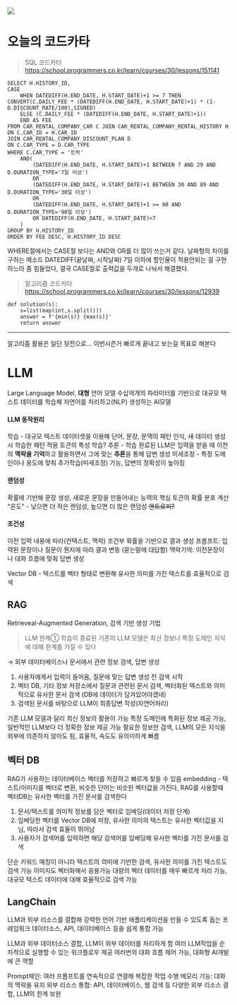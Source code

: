 ![](tilThumb.webp)
---
# 오늘의 코드카타
> SQL 코드카타
https://school.programmers.co.kr/learn/courses/30/lessons/151141
```
SELECT H.HISTORY_ID,
CASE 
    WHEN DATEDIFF(H.END_DATE, H.START_DATE)+1 >= 7 THEN CONVERT(C.DAILY_FEE * (DATEDIFF(H.END_DATE, H.START_DATE)+1) * (1-D.DISCOUNT_RATE/100),SIGNED)
    ELSE (C.DAILY_FEE * (DATEDIFF(H.END_DATE, H.START_DATE)+1))
    END AS FEE
FROM CAR_RENTAL_COMPANY_CAR C JOIN CAR_RENTAL_COMPANY_RENTAL_HISTORY H
ON C.CAR_ID = H.CAR_ID
JOIN CAR_RENTAL_COMPANY_DISCOUNT_PLAN D
ON C.CAR_TYPE = D.CAR_TYPE
WHERE C.CAR_TYPE = '트럭'
    AND(
        (DATEDIFF(H.END_DATE, H.START_DATE)+1 BETWEEN 7 AND 29 AND D.DURATION_TYPE='7일 이상')
        OR 
        (DATEDIFF(H.END_DATE, H.START_DATE)+1 BETWEEN 30 AND 89 AND D.DURATION_TYPE='30일 이상')
        OR 
        (DATEDIFF(H.END_DATE, H.START_DATE)+1 >= 90 AND D.DURATION_TYPE='90일 이상')
        OR DATEDIFF(H.END_DATE, H.START_DATE)<7
    )
GROUP BY H.HISTORY_ID
ORDER BY FEE DESC, H.HISTORY_ID DESC 
```
WHERE절에서는 CASE절 보다는 AND와 OR를 더 많이 쓰는거 같다. 
날짜형의 차이를 구하는 메소드 DATEDIFF(끝날짜, 시작날짜)
7일 이하에 할인율이 적용안되는 걸 구현하느라 좀 힘들었다, 결국 CASE절로 출력값을 두개로 나눠서 해결했다. 

> 알고리즘 코드카타
https://school.programmers.co.kr/learn/courses/30/lessons/12939
```
def solution(s):
    s=list(map(int,s.split()))
    answer = f'{min(s)} {max(s)}'
    return answer
```

---
알고리즘 활용은 일단 뒷전으로... 이번시즌거 빠르게 끝내고 보는걸 목표로 해본다

# LLM
Large Language Model, **대형** 언어 모델
수십억개의 파라미터를 기반으로 대규모 텍스트 데이터를 학습해 자연어를 처리하고(NLP) 생성하는 AI모델

#### LLM 동작원리
학습 - 대규모 텍스트 데이터셋을 이용해 단어, 문장, 문맥의 패턴 인식, 새 데이터 생성 시 학습한 패턴 적용
토큰의 특성 학습?
추론 - 학습 완료된 LLM은 입력을 받을 때 이전의 **맥락을 기억**하고 활용하면서 그에 맞는 **추론**을 통해 답변 생성
미세조정 - 특정 도메인이나 용도에 맞춰 추가학습(미세조정) 가능, 답변의 정확성이 높아짐

#### 랜덤성
확률에 기반해 문장 생성, 새로운 문장을 만들어내는 능력의 핵심
토큰의 확률 분포 계산
"온도" - 낮으면 더 적은 랜덤성, 높으면 더 많은 랜덤성 ~~엔트로피?~~

#### 조건성
이전 입력 내용에 따라(컨텍스트, 맥락) 조건부 확률을 기반으로 결과 생성
프롬프트: 입력된 문장이나 질문이 뭔지에 따라 결과 변동 (묻는말에 대답함)
맥락기억: 이전문장이나 대화 흐름에 맞춰 답변 생성

Vector DB - 텍스트를 벡터 형태로 변환해 유사한 의미를 가진 텍스트를 효율적으로 검색

## RAG
Retrieveal-Augmented Generation, 검색 기반 생성 기법
> LLM 한계①
학습이 종료된 기존의 LLM 모델은 최신 정보나 특정 도메인 지식에 대해 한계를 가질 수 있다

→ 외부 데이터베이스나 문서에서 관련 정보 검색, 답변 생성

1. 사용자에게서 입력이 들어옴, 질문에 맞는 답변 생성 전 검색 시작
2. 벡터 DB, 기타 정보 저장소에서 질문과 관련된 문서 검색, 벡터화된 텍스트와 의미적으로 유사한 문서 검색
(DB에 데이터가 담겨있어야겠네)
3. 검색된 문서를 바탕으로 LLM이 최종답변 작성(자연어처리)

기존 LLM 모델과 달리 최신 정보의 활용이 가능
특정 도메인에 특화된 정보 제공 가능, 일반적인 LLM보다 더 정확한 정보 제공 가능
필요한 정보만 검색, LLM의 모든 지식을 외부에 의존하지 않아도 됨, 효율적, 속도도 유의미하게 빠름

## 벡터 DB
RAG가 사용하는 데이터베이스
벡터를 저장하고 빠르게 찾을 수 있음
embedding - 텍스트/이미지를 벡터로 변환, 비슷한 단어는 비슷한 벡터값을 가진다, RAG를 사용할때 벡터DB는 유사한 벡터를 가진 문서를 검색한다

1. 문서/텍스트를 의미적 정보를 담은 벡터로 임베딩(데이터 저장 단계)
2. 임베딩한 벡터를 Vector DB에 저장, 유사한 의미의 텍스트는 유사한 벡터값을 지님, 따라서 검색 효율이 뛰어남
3. 사용자가 검색어를 입력하면 해당 검색어를 임베딩해 유사한 벡터를 가진 문서를 검색


단순 키워드 매칭이 아니라 텍스트의 의미에 기반한 검색, 유사한 의미를 가진 텍스트도 검색 가능
이미지도 벡터화해서 응용가능
대량의 벡터 데이터를 매우 빠르게 처리 가능, 대규모 텍스트 데이터에 대해 효율적으로 검색 가능


## LangChain
LLM과 외부 리소스를 결합해 강력한 언어 기반 애플리케이션을 만들 수 있도록 돕는 프레임워크
데이터소스, API, 데이터베이스 등을 쉽게 통합 가능

LLM과 외부 데이터소스 결합, LLM이 외부 데이터를 처리하게 함
여러 LLM작업을 순차적으로 실행할 수 있는 워크플로우 제공
여러번의 대화 흐름 제어 가능, 대화형 AI개발에 큰 역할

Prompt체인: 여러 프롬프트를 연속적으로 연결해 복잡한 작업 수행
메모리 기능: 대화의 맥락을 유지
외부 리소스 통합: API, 데이터베이스, 웹 검색 등 다양한 외부 리소스 결합, LLM의 한계 보완